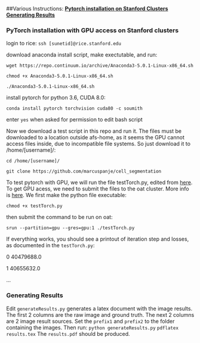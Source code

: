 ##Various Instructions:
**[Pytorch installation on Stanford Clusters](pytorch-installation-on-stanford-clusters)**
**[Generating Results](generating-results)**

### PyTorch installation with GPU access on Stanford clusters

login to rice:
`ssh [sunetid]@rice.stanford.edu`

download anaconda install script, make exectutable, and run:

`wget https://repo.continuum.io/archive/Anaconda3-5.0.1-Linux-x86_64.sh`

`chmod +x Anaconda3-5.0.1-Linux-x86_64.sh`

`./Anaconda3-5.0.1-Linux-x86_64.sh`
 
install pytorch for python 3.6, CUDA 8.0:

`conda install pytorch torchvision cuda80 -c soumith`

enter `yes` when asked for permission to edit bash script

Now we download a test script in this repo and run it. The files must be downloaded to a location outside afs-home, as it seems the GPU cannot access files inside, due to incompatible file systems. So just download it to /home/[username]/:

`cd /home/[username]/`

`git clone https://github.com/marcuspanje/cell_segmentation`

To test pytorch with GPU, we will run the file testTorch.py, edited from  [here](http://pytorch.org/tutorials/beginner/pytorch_with_examples.html#pytorch-tensors).
To get GPU acess, we need to submit the files to the oat cluster. More info is [here](https://web.stanford.edu/group/farmshare/cgi-bin/wiki/index.php/FarmShare_2#oat.stanford.edu).
We first make the python file executable:

`chmod +x testTorch.py`

then submit the command to be run on oat:

`srun --partition=gpu --gres=gpu:1 ./testTorch.py`

If everything works, you should see a printout of iteration step and losses, as documented in the `testTorch.py`:

0 40479688.0

1 40655632.0

...

### Generating Results
Edit `generateResults.py` generates a latex document with the image results. 
The first 2 columns are the raw image and ground truth. 
The next 2 columns are 2 image result sources. Set the `prefix1` and `prefix2` 
to the folder containing the images. Then run:
`python generateResults.py`
`pdflatex results.tex`
The `results.pdf` should be produced.
